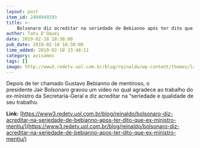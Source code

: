 ```yaml
---
layout: post
item_id: 2494949293
title: >-
    Bolsonaro diz acreditar na seriedade de Bebianno após ter dito que ex-ministro mentiu
author: Tatu D'Oquei
date: 2019-02-18 18:38:00
pub_date: 2019-02-18 18:38:00
time_added: 2019-02-18 23:48:11
category: avisamos
tags: []
image: http://www3.redetv.uol.com.br/blog/reinaldo/wp-content/themes/layout/assets/images/reinaldo-thumb.jpg
---
```


Depois de ter chamado Gustavo Bebianno de mentiroso, o presidente Jair Bolsonaro gravou um vídeo no qual agradece ao trabalho do ex-ministro da Secretaria-Geral e diz acreditar na “seriedade e qualidade de seu trabalho.

**Link:** [https://www3.redetv.uol.com.br/blog/reinaldo/bolsonaro-diz-acreditar-na-seriedade-de-bebianno-apos-ter-dito-que-ex-ministro-mentiu/](https://www3.redetv.uol.com.br/blog/reinaldo/bolsonaro-diz-acreditar-na-seriedade-de-bebianno-apos-ter-dito-que-ex-ministro-mentiu/)

